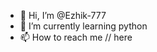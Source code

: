 - 👋 Hi, I’m @Ezhik-777
- 🌱 I’m currently learning python
- 📫 How to reach me // here

<!---
Ezhik-777/Ezhik-777 is a ✨ special ✨ repository because its `README.md` (this file) appears on your GitHub profile.
You can click the Preview link to take a look at your changes.
--->
